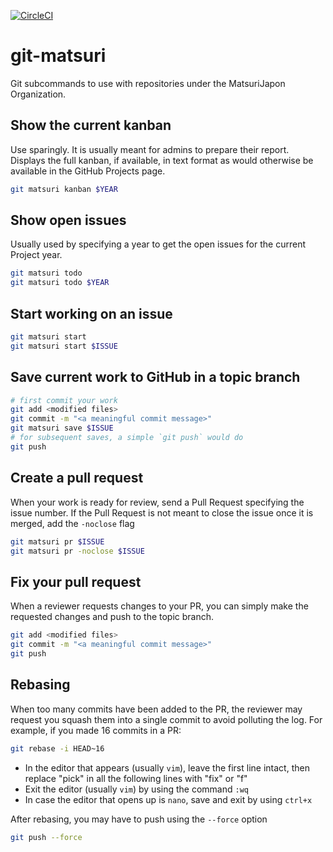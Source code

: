 [![CircleCI](https://circleci.com/gh/MatsuriJapon/git-matsuri.svg?style=svg)](https://circleci.com/gh/MatsuriJapon/git-matsuri)

# git-matsuri
Git subcommands to use with repositories under the MatsuriJapon Organization.
## Show the current kanban
Use sparingly. It is usually meant for admins to prepare their report. Displays the full kanban, if available, in text format as would otherwise be available in the GitHub Projects page.
```sh
git matsuri kanban $YEAR
```

## Show open issues
Usually used by specifying a year to get the open issues for the current Project year.
```sh
git matsuri todo
git matsuri todo $YEAR
```

## Start working on an issue
```sh
git matsuri start
git matsuri start $ISSUE
```

## Save current work to GitHub in a topic branch
```sh
# first commit your work
git add <modified files>
git commit -m "<a meaningful commit message>"
git matsuri save $ISSUE
# for subsequent saves, a simple `git push` would do
git push
```

## Create a pull request
When your work is ready for review, send a Pull Request specifying the issue number. If the Pull Request is not meant to close the issue once it is merged, add the `-noclose` flag
```sh
git matsuri pr $ISSUE
git matsuri pr -noclose $ISSUE
```

## Fix your pull request
When a reviewer requests changes to your PR, you can simply make the requested changes and push to the topic branch.
```sh
git add <modified files>
git commit -m "<a meaningful commit message>"
git push
```

## Rebasing
When too many commits have been added to the PR, the reviewer may request you squash them into a single commit to avoid polluting the log. For example, if you made 16 commits in a PR:
```sh
git rebase -i HEAD~16
```
- In the editor that appears (usually `vim`), leave the first line intact, then replace "pick" in all the following lines with "fix" or "f"
- Exit the editor (usually `vim`) by using the command `:wq`
- In case the editor that opens up is `nano`, save and exit by using `ctrl+x`

After rebasing, you may have to push using the `--force` option
```sh
git push --force
```